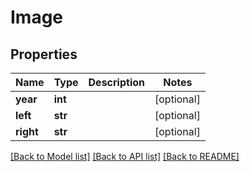 # Image

## Properties
Name | Type | Description | Notes
------------ | ------------- | ------------- | -------------
**year** | **int** |  | [optional] 
**left** | **str** |  | [optional] 
**right** | **str** |  | [optional] 

[[Back to Model list]](../README.md#documentation-for-models) [[Back to API list]](../README.md#documentation-for-api-endpoints) [[Back to README]](../README.md)

